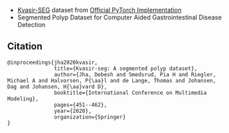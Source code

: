 
* [Kvasir-SEG](https://datasets.simula.no/kvasir-seg/) dataset from [Official PyTorch Implementation](https://github.com/ivezakis/effisegnet/tree/main)
* Segmented Polyp Dataset for Computer Aided Gastrointestinal Disease Detection

## Citation

```
@inproceedings{jha2020kvasir,
               title={Kvasir-seg: A segmented polyp dataset},
               author={Jha, Debesh and Smedsrud, Pia H and Riegler, Michael A and Halvorsen, P{\aa}l and de Lange, Thomas and Johansen, Dag and Johansen, H{\aa}vard D},
               booktitle={International Conference on Multimedia Modeling},
               pages={451--462},
               year={2020},
               organization={Springer}
}
```